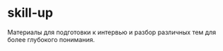 # skill-up
Материалы для подготовки к интервью и разбор различных тем для более глубокого понимания.
